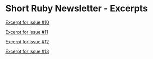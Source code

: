 # Short Ruby Newsletter - Excerpts

[Excerpt for Issue #10](/excerpts/issue10/index.html)

[Excerpt for Issue #11](/excerpts/issue11/index.html)

[Excerpt for Issue #12](/excerpts/issue12/index.html)

[Excerpt for Issue #13](/excerpts/issue13/index.html)

